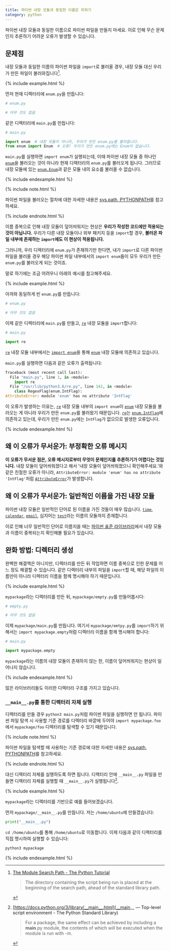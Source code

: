 ```yaml
---
title: 파이썬 내장 모듈과 동일한 이름은 피하기
category: python
---
```


파이썬 내장 모듈과 동일한 이름으로 파이썬 파일을 만들지 마세요. 이로 인해 무슨 문제인지 추론하기 어려운 오류가 발생할 수 있습니다.

## 문제점

내장 모듈과 동일한 이름의 파이썬 파일을 `import`로 불러올 경우, 내장 모듈 대신 우리가 만든 파일이 불러와집니다[^ahead].

[^ahead]: [The Module Search Path - The Python Tutorial](https://docs.python.org/3/tutorial/modules.html#the-module-search-path)

    > The directory containing the script being run is placed at the beginning of the search path, ahead of the standard library path.

{% include example.html %}

먼저 현재 디렉터리에 `enum.py`을 만듭니다:

```py
# enum.py

# 아무 것도 없음
```

같은 디렉터리에 `main.py`를 만듭니다:

```py
# main.py

import enum  # 내장 모듈이 아니라, 우리가 만든 enum.py를 불러옵니다.
from enum import Enum  # 오류! 우리가 만든 enum.py에는 Enum이 없습니다.
```

`main.py`를 실행하면 `import enum`가 실행되는데, 이때 파이썬 내장 모듈 중 하나인 [`enum`]을 불러오는 것이 아니라 현재 디렉터리의 `enum.py`를 불러오게 됩니다. 그러므로 내장 모듈에 있는 [`enum.Enum`]과 같은 모듈 내의 요소를 불러올 수 없습니다.

[`enum`]: https://docs.python.org/3/library/enum.htm

[`enum.Enum`]: https://docs.python.org/3/library/enum.html#enum.Enum

{% include endexample.html %}

{% include note.html %}

파이썬 파일을 불러오는 절차에 대한 자세한 내용은 [sys.path, PYTHONPATH](/sys-path-pythonpath.html)를 참고하세요.

{% include endnote.html %}

이름 중복으로 인해 내장 모듈이 덮어씌워지는 현상은 **우리가 작성한 코드에만 적용되는 것이 아닙니다.** 우리가 다른 내장 모듈이나 외부 패키지 등을 `import`할 경우, **불러온 파일 내부에 존재하는 `import`에도 이 현상이 적용됩니다.**

그러니까, 우리 디렉터리에 `enum.py`가 존재하기만 한다면, 내가 `import`로 다른 파이썬 파일을 불러올 경우 해당 파이썬 파일 내부에서의 `import enum`들이 모두 우리가 만든 `enum.py`를 불러오게 되는 것이죠.

말로 하기에는 조금 어려우니 아래의 예시를 참고해주세요.

{% include example.html %}

아까와 동일하게 빈 `enum.py`를 만듭니다:

```py
# enum.py

# 아무 것도 없음
```

이제 같은 디렉터리에 `main.py`를 만들고, [`re`] 내장 모듈을 `import`합니다:

[`re`]: https://docs.python.org/3/library/re.html

```py
# main.py

import re
```

[`re`] 내장 모듈 내부에서는 [`import enum`](https://github.com/python/cpython/blob/686d508c26fafb57dfe463c4f55b20013dad1441/Lib/re.py#L124)을 통해 [`enum`] 내장 모듈에 의존하고 있습니다.

`main.py`를 실행하면 다음과 같은 오류가 출력됩니다:

```py
Traceback (most recent call last):
  File "main.py", line 1, in <module>
    import re
  File "/usr/lib/python3.6/re.py", line 142, in <module>
    class RegexFlag(enum.IntFlag):
AttributeError: module 'enum' has no attribute 'IntFlag'
```

이 오류가 발생하는 이유는, [`re`](https://docs.python.org/3/library/re.html) 내장 모듈 내부의 `import enum`이 [`enum`] 내장 모듈을 불러오는 게 아니라 우리가 만든 `enum.py`를 불러왔기 때문입니다. [`re`]는 [`enum.IntFlag`]에 의존하고 있는데, 우리가 만든 `enum.py`에는 `IntFlag`가 없으므로 발생한 오류입니다.

[`enum.IntFlag`]: https://docs.python.org/3/library/enum.html#enum.IntFlag

{% include endexample.html %}

## 왜 이 오류가 무서운가: 부정확한 오류 메시지

**이 오류가 무서운 점은, 오류 메시지로부터 무엇이 문제인지를 추론하기가 어렵다는 것입니다.** 내장 모듈이 덮어씌워졌다고 해서 '내장 모듈이 덮어씌워졌으니 확인해주세요.'와 같은 친절한 오류가 아니라, `AttributeError: module 'enum' has no attribute 'IntFlag'`처럼 [`AttributeError`]가 발생합니다.

[`AttributeError`]: https://docs.python.org/3/library/exceptions.html#AttributeError

## 왜 이 오류가 무서운가: 일반적인 이름을 가진 내장 모듈

파이썬 내장 모듈은 일반적인 단어로 된 이름을 가진 것들이 매우 많습니다. [`time`](https://docs.python.org/3/library/time.html), [`calendar`](https://docs.python.org/3/library/calendar.html), [`email`](https://docs.python.org/3/library/email.html), 심지어는 [`test`](https://docs.python.org/3/library/test.html)라는 이름의 모듈까지 존재합니다.

이로 인해 너무 일반적인 단어로 이름지을 때는 [파이썬 표준 라이브러리](https://docs.python.org/3/library/index.html)에서 내장 모듈과 이름이 중복되는지 확인해볼 필요가 있습니다.

## 완화 방법: 디렉터리 생성

완벽한 해결책은 아니지만, 디렉터리를 만든 뒤 작업하면 이름 중복으로 인한 문제를 어느 정도 해결할 수 있습니다. 같은 디렉터리 내부의 파일을 `import`할 때, 해당 파일의 이름만이 아니라 디렉터리 이름을 함께 명시해야 하기 때문입니다.

{% include example.html %}

`mypackage`라는 디렉터리를 만든 뒤, `mypackage/empty.py`를 만들어봅시다:

```py
# empty.py

# 아무 것도 없음
```

이제 `mypackage/main.py`를 만듭니다. 여기서 `mypackage/emtpy.py`를 `import`하기 위해서는 `import mypackage.empty`처럼 디렉터리 이름을 함께 명시해야 합니다:

```py
# main.py

import mypackage.empty
```

`mypackage`라는 이름의 내장 모듈이 존재하지 않는 한, 이름이 덮어씌워지는 현상이 일어나지 않습니다.

{% include endexample.html %}

많은 라이브러리들도 이러한 디렉터리 구조를 가지고 있습니다.

### `__main__.py`를 통한 디렉터리 자체 실행

디렉터리를 만들 경우 `python3 main.py`처럼 파이썬 파일을 실행하면 안 됩니다. 파이썬 파일 탐색 시 사용할 기준 경로를 디렉터리 바깥에 두어야 `import mypackage.foo`에서 `mypackage/foo` 디렉터리를 탐색할 수 있기 때문입니다.

{% include note.html %}

파이썬 파일을 탐색할 때 사용하는 기준 경로에 대한 자세한 내용은 [sys.path, PYTHONPATH](/sys-path-pythonpath.html)를 참고하세요.

{% include endnote.html %}

대신 디렉터리 자체를 실행하도록 하면 됩니다. 디렉터리 안에 `__main__.py` 파일을 만들면 디렉터리 자체를 실행할 때 `__main__.py`가 실행됩니다[^package-main].

[^package-main]: [https://docs.python.org/3/library/__main__.html](__main__ — Top-level script environment - The Python Standard Library)

    > For a package, the same effect can be achieved by including a __main__.py module, the contents of which will be executed when the module is run with -m.

{% include example.html %}

`mypackage`라는 디렉터리를 기반으로 예를 들어보겠습니다.

먼저 `mypackage/__main__.py`를 만듭니다. 저는 `/home/ubuntu`에 만들겠습니다:

```py
print("__main__.py")
```

`cd /home/ubuntu`를 통해 `/home/ubuntu`로 이동합니다. 이제 다음과 같이 디렉터리를 직접 명시하여 실행할 수 있습니다:

```sh
python3 mypackage
```

{% include endexample.html %}
